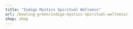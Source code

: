 ```yaml
---
title: "Indigo Mystics Spiritual Wellness"
url: /bowling-green/indigo-mystics-spiritual-wellness/
shop: shop
---
```

